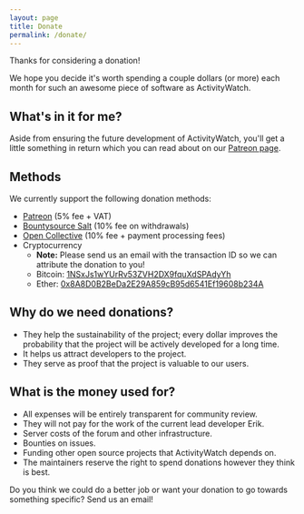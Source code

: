 ```yaml
---
layout: page
title: Donate
permalink: /donate/
---
```


Thanks for considering a donation!

We hope you decide it's worth spending a couple dollars (or more) each month for such an awesome piece of software as ActivityWatch.


## What's in it for me?

Aside from ensuring the future development of ActivityWatch, you'll get a little something in return which you can read about on our [Patreon page][patreon].


## Methods

We currently support the following donation methods:

 - [Patreon][patreon] (5% fee + VAT)
 - [Bountysource Salt][bountysource] (10% fee on withdrawals)
 - [Open Collective][open-collective] (10% fee + payment processing fees)
 - Cryptocurrency
   - **Note:** Please send us an email with the transaction ID so we can attribute the donation to you!
   - Bitcoin: [1NSxJs1wYUrRv53ZVH2DX9fquXdSPAdyYh](bitcoin:1NSxJs1wYUrRv53ZVH2DX9fquXdSPAdyYh)  <!-- Kept by Erik Bjäreholt on Coinbase -->
   - Ether: [0x8A8D0B2BeDa2E29A859cB95d6541Ef19608b234A](ethereum:0x8A8D0B2BeDa2E29A859cB95d6541Ef19608b234A)   <!-- Kept by Erik Bjäreholt in a file used with MyEtherWallet -->

[bountysource]: https://salt.bountysource.com/teams/activitywatch
[open-collective]: https://opencollective.com/activitywatch
[patreon]: https://www.patreon.com/erikbjare


## Why do we need donations?

 - They help the sustainability of the project; every dollar improves the probability that the project will be actively developed for a long time.
 - It helps us attract developers to the project.
 - They serve as proof that the project is valuable to our users.


## What is the money used for?

 - All expenses will be entirely transparent for community review.
 - They will not pay for the work of the current lead developer Erik.
 - Server costs of the forum and other infrastructure.
 - Bounties on issues.
 - Funding other open source projects that ActivityWatch depends on.
 - The maintainers reserve the right to spend donations however they think is best.

Do you think we could do a better job or want your donation to go towards something specific? Send us an email!

